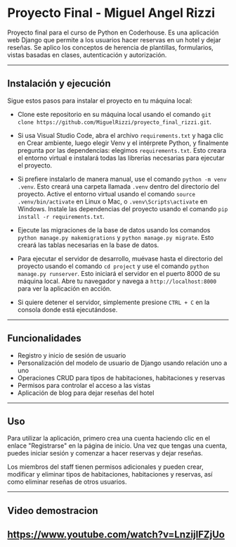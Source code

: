 # Proyecto Final - Miguel Angel Rizzi

Proyecto final para el curso de Python en Coderhouse. Es una aplicación web Django que permite a los usuarios hacer reservas en un hotel y dejar reseñas. Se aplico los conceptos de herencia de plantillas, formularios, vistas basadas en clases, autenticación y autorización.

---
## Instalación y ejecución

Sigue estos pasos para instalar el proyecto en tu máquina local:

- Clone este repositorio en su máquina local usando el comando `git clone https://github.com/MiguelRizzi/proyecto_final_rizzi.git`.

- Si usa Visual Studio Code, abra el archivo `requirements.txt` y haga clic en Crear ambiente, luego elegir Venv y el intérprete Python, y finalmente pregunta por las dependencias: elegimos `requirements.txt`. Esto creara el entorno virtual e instalará todas las librerías necesarias para ejecutar el proyecto.

- Si prefiere instalarlo de manera manual, use el comando `python -m venv .venv`. Esto creará una carpeta llamada `.venv` dentro del directorio del proyecto.
Active el entorno virtual usando el comando `source .venv/bin/activate` en Linux o Mac, o `.venv\Scripts\activate` en Windows.
Instale las dependencias del proyecto usando el comando `pip install -r requirements.txt`. 

- Ejecute las migraciones de la base de datos usando los comandos `python manage.py makemigrations` y `python manage.py migrate`. Esto creará las tablas necesarias en la base de datos.

- Para ejecutar el servidor de desarrollo, muévase hasta el directorio del proyecto usando el comando `cd project` y use el comando `python manage.py runserver`. Esto iniciará el servidor en el puerto 8000 de su máquina local. Abre tu navegador y navega a `http://localhost:8000` para ver la aplicación en acción.

- Si quiere detener el servidor, simplemente presione `CTRL + C` en la consola donde está ejecutándose.

---
## Funcionalidades
- Registro y inicio de sesión de usuario
- Personalización del modelo de usuario de Django usando relación uno a uno
- Operaciones CRUD para tipos de habitaciones, habitaciones y reservas
- Permisos para controlar el acceso a las vistas
- Aplicación de blog para dejar reseñas del hotel

---
## Uso

Para utilizar la aplicación, primero crea una cuenta haciendo clic en el enlace "Registrarse" en la página de inicio. Una vez que tengas una cuenta, puedes iniciar sesión y comenzar a hacer reservas y dejar reseñas.

Los miembros del staff tienen permisos adicionales y pueden crear, modificar y eliminar tipos de habitaciones, habitaciones y reservas, así como eliminar reseñas de otros usuarios.

---
## Video demostracion

https://www.youtube.com/watch?v=LnzijIFZjUo
---
